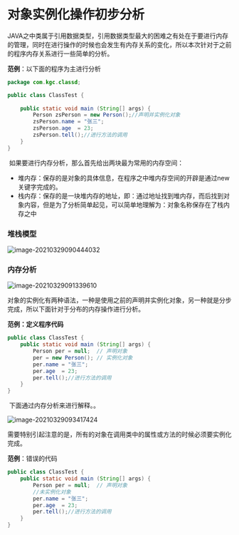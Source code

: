 # 对象实例化操作初步分析

​		JAVA之中类属于引用数据类型，引用数据类型最大的困难之有处在于要进行内存的管理，同时在进行操作的时候也会发生有内存关系的变化，所以本次针对于之前的程序内存关系进行一些简单的分析。

**范例**：以下面的程序为主进行分析

```java
package com.kgc.classd;

public class ClassTest {
	
	public static void main (String[] args) {
		Person zsPerson = new Person();//声明并实例化对象
		zsPerson.name = "张三";
		zsPerson.age  = 23;
		zsPerson.tell();//进行方法的调用
	}
}

```

​		如果要进行内存分析，那么首先给出两块最为常用的内存空间：

- ​		堆内存：保存的是对象的具体信息，在程序之中堆内存空间的开辟是通过new关键字完成的。
- ​		栈内存：保存的是一块堆内存的地址，即：通过地址找到堆内存，而后找到对象内容，但是为了分析简单起见，可以简单地理解为：对象名称保存在了栈内存之中

### 堆栈模型

![image-20210329090444032](https://gitee.com/yu_chao_ping/typora/raw/master/images/image-20210329090444032.png)

### 内存分析

![image-20210329091339610](https://gitee.com/yu_chao_ping/typora/raw/master/images/image-20210329091339610.png)

对象的实例化有两种语法，一种是使用之前的声明并实例化对象，另一种就是分步完成，所以下面针对于分布的内存操作进行分析。

**范例：定义程序代码**

```java
public class ClassTest {
	public static void main (String[] args) {
		Person per = null;  // 声明对象
		per = new Person(); // 实例化对象
		per.name = "张三";
		per.age  = 23;
		per.tell();//进行方法的调用
	}
}

```

​		下面通过内存分析来进行解释。。

![image-20210329093417424](https://gitee.com/yu_chao_ping/typora/raw/master/images/image-20210329093417424.png)

​		需要特别引起注意的是，所有的对象在调用类中的属性或方法的时候必须要实例化完成。

**范例**：错误的代码

```java
public class ClassTest {
	public static void main (String[] args) {
		Person per = null;  // 声明对象
        //未实例化对象
		per.name = "张三";
		per.age  = 23;
		per.tell();//进行方法的调用
	}
}

```

